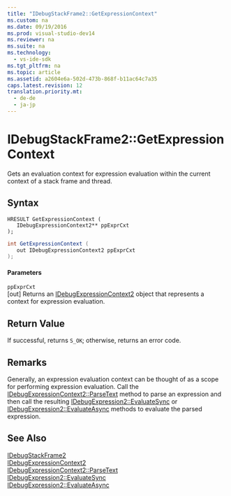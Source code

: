 ```yaml
---
title: "IDebugStackFrame2::GetExpressionContext"
ms.custom: na
ms.date: 09/19/2016
ms.prod: visual-studio-dev14
ms.reviewer: na
ms.suite: na
ms.technology: 
  - vs-ide-sdk
ms.tgt_pltfrm: na
ms.topic: article
ms.assetid: a2604e6a-502d-473b-868f-b11ac64c7a35
caps.latest.revision: 12
translation.priority.mt: 
  - de-de
  - ja-jp
---
```

# IDebugStackFrame2::GetExpressionContext
Gets an evaluation context for expression evaluation within the current context of a stack frame and thread.  
  
## Syntax  
  
```cpp#  
HRESULT GetExpressionContext (   
   IDebugExpressionContext2** ppExprCxt  
);  
```  
  
```c#  
int GetExpressionContext (   
   out IDebugExpressionContext2 ppExprCxt  
);  
```  
  
#### Parameters  
 `ppExprCxt`  
 [out] Returns an [IDebugExpressionContext2](../vs140/IDebugExpressionContext2.md) object that represents a context for expression evaluation.  
  
## Return Value  
 If successful, returns `S_OK`; otherwise, returns an error code.  
  
## Remarks  
 Generally, an expression evaluation context can be thought of as a scope for performing expression evaluation. Call the [IDebugExpressionContext2::ParseText](../vs140/IDebugExpressionContext2--ParseText.md) method to parse an expression and then call the resulting [IDebugExpression2::EvaluateSync](../vs140/IDebugExpression2--EvaluateSync.md) or [IDebugExpression2::EvaluateAsync](../vs140/IDebugExpression2--EvaluateAsync.md) methods to evaluate the parsed expression.  
  
## See Also  
 [IDebugStackFrame2](../vs140/IDebugStackFrame2.md)   
 [IDebugExpressionContext2](../vs140/IDebugExpressionContext2.md)   
 [IDebugExpressionContext2::ParseText](../vs140/IDebugExpressionContext2--ParseText.md)   
 [IDebugExpression2::EvaluateSync](../vs140/IDebugExpression2--EvaluateSync.md)   
 [IDebugExpression2::EvaluateAsync](../vs140/IDebugExpression2--EvaluateAsync.md)